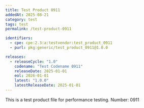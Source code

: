 ```yaml
---
title: Test Product 0911
addedAt: 2025-08-21
category: test
tags: test
permalink: /test-product-0911

identifiers:
  - cpe: cpe:2.3:a:testvendor:test_product_0911
  - purl: pkg:generic/test_product_0911@1.0.0

releases:
  - releaseCycle: "1.0"
    codename: "Test Codename 0911"
    releaseDate: 2025-01-01
    eol: 2026-01-01
    latest: "1.0.0"
    latestReleaseDate: 2025-01-01
---
```


This is a test product file for performance testing. Number: 0911
